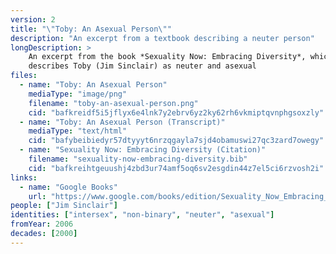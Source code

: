 ```yaml
---
version: 2
title: "\"Toby: An Asexual Person\""
description: "An excerpt from a textbook describing a neuter person"
longDescription: >
    An excerpt from the book *Sexuality Now: Embracing Diversity*, which
    describes Toby (Jim Sinclair) as neuter and asexual
files:
  - name: "Toby: An Asexual Person"
    mediaType: "image/png"
    filename: "toby-an-asexual-person.png"
    cid: "bafkreidf5i5jflyx6e4lnk7y2ebrv6yz2ky62rh6vkmiptqvnphgsoxzly"
  - name: "Toby: An Asexual Person (Transcript)"
    mediaType: "text/html"
    cid: "bafybeibiedyr57dtyyyt6nrzqgayla7sjd4obamuswi27qc3zard7owegy"
  - name: "Sexuality Now: Embracing Diversity (Citation)"
    filename: "sexuality-now-embracing-diversity.bib"
    cid: "bafkreihtgeuushj4zbd3ur74amf5oq6sv2esgdin44z7el5ci6rzvosh2i"
links:
  - name: "Google Books"
    url: "https://www.google.com/books/edition/Sexuality_Now_Embracing_Diversity/nKwJzgEACAAJ?hl=en"
people: ["Jim Sinclair"]
identities: ["intersex", "non-binary", "neuter", "asexual"]
fromYear: 2006
decades: [2000]
---
```

